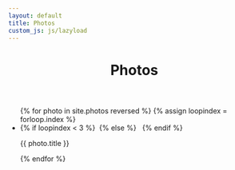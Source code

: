 ```yaml
---
layout: default
title: Photos
custom_js: js/lazyload
---
```

<div class="photo-list">
	<header class="post-header">
		<h1 class="post-title">Photos</h1>
	</header>
	<ul>
	  {% for photo in site.photos reversed %}
	  {% assign loopindex = forloop.index %}
	    <li>
	    	{% if loopindex < 3 %}
	    		<img src="/img/photos/{{ photo.image }}" alt="">
	    	{% else %}
	    		<img class="lazyload" data-src="/img/photos/{{ photo.image }}" alt="">
		    	<noscript>
		    		<img src="/img/photos/{{ photo.image }}" alt="">
		    	</noscript>
	    	{% endif %}
	    	<p class="photo-caption">{{ photo.title }}</p>
	    </li>
	  {% endfor %}
	</ul>
</div>
